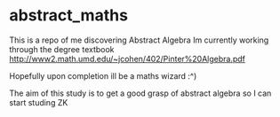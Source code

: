 # abstract_maths

This is a repo of me discovering Abstract Algebra
Im currently working through the degree textbook
http://www2.math.umd.edu/~jcohen/402/Pinter%20Algebra.pdf

Hopefully upon completion ill be a maths wizard :^)

The aim of this study is to get a good grasp of abstract algebra
so I can start studing ZK 